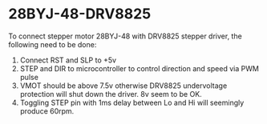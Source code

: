# 28BYJ-48-DRV8825

To connect stepper motor 28BYJ-48 with DRV8825 stepper driver, the following need to be done:

1. Connect RST and SLP to +5v
2. STEP and DIR to microcontroller to control direction and speed via PWM pulse
3. VMOT should be above 7.5v otherwise DRV8825 undervoltage protection will shut down the driver. 8v seem to be OK.
4. Toggling STEP pin with 1ms delay between Lo and Hi will seemingly produce 60rpm. 
